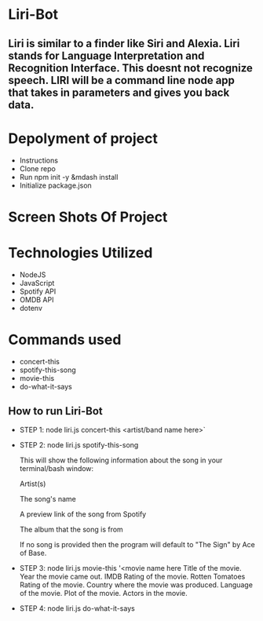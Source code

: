 # Liri-Bot
## Liri is similar to a finder like Siri and Alexia. Liri stands for Language Interpretation and Recognition Interface. This doesnt not recognize speech. LIRI will be a command line node app that takes in parameters and gives you back data.

# Depolyment of project
* Instructions
* Clone repo
* Run npm init -y &mdash install
* Initialize package.json

# Screen Shots Of Project

# Technologies Utilized
* NodeJS
* JavaScript
* Spotify API
* OMDB API
* dotenv

# Commands used 
* concert-this
* spotify-this-song
* movie-this
* do-what-it-says

## How to run Liri-Bot
* STEP 1: node liri.js concert-this <artist/band name here>`
* STEP 2: node liri.js spotify-this-song <song name here>
  
  This will show the following information about the song in your terminal/bash window:

  Artist(s)
  
  The song's name
  
  A preview link of the song from Spotify
  
  The album that the song is from
  
  If no song is provided then the program will default to "The Sign" by Ace of Base.
  
* STEP 3: node liri.js movie-this '<movie name here
  Title of the movie.
  Year the movie came out.
  IMDB Rating of the movie.
  Rotten Tomatoes Rating of the movie.
  Country where the movie was produced.
  Language of the movie.
  Plot of the movie.
  Actors in the movie.
       
* STEP 4: node liri.js do-what-it-says
